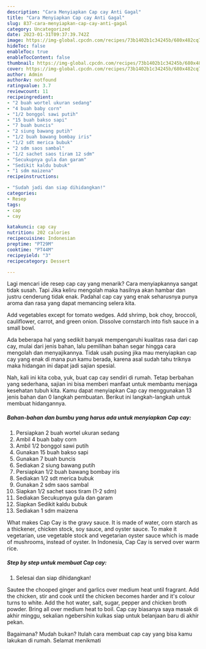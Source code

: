 ```yaml
---
description: "Cara Menyiapkan Cap cay Anti Gagal"
title: "Cara Menyiapkan Cap cay Anti Gagal"
slug: 837-cara-menyiapkan-cap-cay-anti-gagal
category: Uncategorized
date: 2023-01-31T09:37:39.742Z
image: https://img-global.cpcdn.com/recipes/73b1402b1c34245b/680x482cq70/cap-cay-foto-resep-utama.jpg
hideToc: false
enableToc: true
enableTocContent: false
thumbnail: https://img-global.cpcdn.com/recipes/73b1402b1c34245b/680x482cq70/cap-cay-foto-resep-utama.jpg
cover: https://img-global.cpcdn.com/recipes/73b1402b1c34245b/680x482cq70/cap-cay-foto-resep-utama.jpg
author: Admin
authorAv: notfound
ratingvalue: 3.7
reviewcount: 11
recipeingredient:
- "2 buah wortel ukuran sedang"
- "4 buah baby corn"
- "1/2 bonggol sawi putih"
- "15 buah bakso sapi"
- "7 buah buncis"
- "2 siung bawang putih"
- "1/2 buah bawang bombay iris"
- "1/2 sdt merica bubuk"
- "2 sdm saos sambal"
- "1/2 sachet saos tiram 12 sdm"
- "Secukupnya gula dan garam"
- "Sedikit kaldu bubuk"
- "1 sdm maizena"
recipeinstructions:

- "Sudah jadi dan siap dihidangkan!"
categories:
- Resep
tags:
- cap
- cay

katakunci: cap cay 
nutrition: 202 calories
recipecuisine: Indonesian
preptime: "PT29M"
cooktime: "PT44M"
recipeyield: "3"
recipecategory: Dessert

---
```



Lagi mencari ide resep cap cay yang menarik? Cara menyiapkannya sangat tidak susah. Tapi Jika keliru mengolah maka hasilnya akan hambar dan justru cenderung tidak enak. Padahal cap cay yang enak seharusnya punya aroma dan rasa yang dapat memancing selera kita.


Add vegetables except for tomato wedges. Add shrimp, bok choy, broccoli, cauliflower, carrot, and green onion. Dissolve cornstarch into fish sauce in a small bowl.

Ada beberapa hal yang sedikit banyak mempengaruhi kualitas rasa dari cap cay, mulai dari jenis bahan, lalu pemilihan bahan segar hingga cara mengolah dan menyajikannya. Tidak usah pusing jika mau menyiapkan cap cay yang enak di mana pun kamu berada, karena asal sudah tahu triknya maka hidangan ini dapat jadi sajian spesial.


Nah, kali ini kita coba, yuk, buat cap cay sendiri di rumah. Tetap berbahan yang sederhana, sajian ini bisa memberi manfaat untuk membantu menjaga kesehatan tubuh kita. Kamu dapat menyiapkan Cap cay menggunakan 13 jenis bahan dan 0 langkah pembuatan. Berikut ini langkah-langkah untuk membuat hidangannya.

<!--inarticleads1-->

##### Bahan-bahan dan bumbu yang harus ada untuk menyiapkan Cap cay:

1. Persiapkan 2 buah wortel ukuran sedang
1. Ambil 4 buah baby corn
1. Ambil 1/2 bonggol sawi putih
1. Gunakan 15 buah bakso sapi
1. Gunakan 7 buah buncis
1. Sediakan 2 siung bawang putih
1. Persiapkan 1/2 buah bawang bombay iris
1. Sediakan 1/2 sdt merica bubuk
1. Gunakan 2 sdm saos sambal
1. Siapkan 1/2 sachet saos tiram (1-2 sdm)
1. Sediakan Secukupnya gula dan garam
1. Siapkan Sedikit kaldu bubuk
1. Sediakan 1 sdm maizena


What makes Cap Cay is the gravy sauce. It is made of water, corn starch as a thickener, chicken stock, soy sauce, and oyster sauce. To make it vegetarian, use vegetable stock and vegetarian oyster sauce which is made of mushrooms, instead of oyster. In Indonesia, Cap Cay is served over warm rice. 

<!--inarticleads2-->

##### Step by step untuk membuat Cap cay:


1. Selesai dan siap dihidangkan!

Sautee the chooped ginger and garlics over medium heat until fragrant. Add the chicken, stir and cook until the chicken becomes harder and it&#39;s colour turns to white. Add the hot water, salt, sugar, pepper and chicken broth powder. Bring all over medium heat to boil. Cap cay biasanya saya masak di akhir minggu, sekalian ngebersihin kulkas siap untuk belanjaan baru di akhir pekan. 

Bagaimana? Mudah bukan? Itulah cara membuat cap cay yang bisa kamu lakukan di rumah. Selamat menikmati
